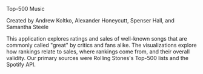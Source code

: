 Top-500 Music

Created by Andrew Koltko, Alexander Honeycutt, Spenser Hall, and Samantha Steele

This application explores ratings and sales of well-known songs that are commonly called "great" by critics and fans alike. The visualizations explore how rankings relate to sales, where rankings come from, and their overall validity. Our primary sources were Rolling Stones's Top-500 lists and the Spotify API.